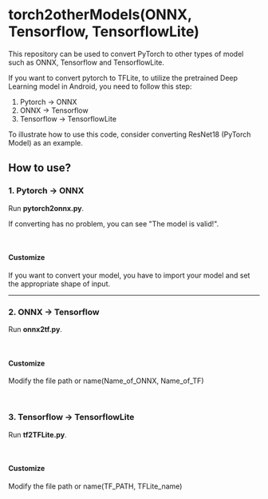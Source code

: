 # torch2otherModels(ONNX, Tensorflow, TensorflowLite)
 
This repository can be used to convert PyTorch to other types of model such as ONNX, Tensorflow and TensorflowLite.

If you want to convert pytorch to TFLite, to utilize the pretrained Deep Learning model in Android, you need to follow this step:

1. Pytorch -> ONNX
2. ONNX -> Tensorflow
3. Tensorflow -> TensorflowLite

To illustrate how to use this code, consider converting ResNet18 (PyTorch Model) as an example.

## How to use?

### 1. Pytorch -> ONNX
Run __pytorch2onnx.py__.

If converting has no problem, you can see "The model is valid!".

<br>

#### Customize

If you want to convert your model, you have to import your model and set the appropriate shape of input.

<hr>

### 2. ONNX -> Tensorflow
Run __onnx2tf.py__.

<br>

#### Customize

Modify the file path or name(Name_of_ONNX, Name_of_TF)

<br>

### 3. Tensorflow -> TensorflowLite
Run __tf2TFLite.py__.

<br>

#### Customize

Modify the file path or name(TF_PATH, TFLite_name)
